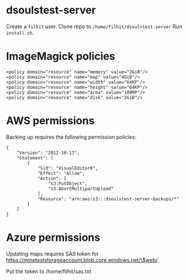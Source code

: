 # dsoulstest-server

Create a `filhit` user.
Clone repo to `/home/filhit/dsoulstest-server`
Run `install.sh`.

# ImageMagick policies

```
<policy domain="resource" name="memory" value="2GiB"/>
<policy domain="resource" name="map" value="4GiB"/>
<policy domain="resource" name="width" value="64KP"/>
<policy domain="resource" name="height" value="64KP"/>
<policy domain="resource" name="area" value="100MP"/>
<policy domain="resource" name="disk" value="2GiB"/>
```

# AWS permissions

Backing up requires the following permission policies:

```
{
    "Version": "2012-10-17",
    "Statement": [
        {
            "Sid": "VisualEditor0",
            "Effect": "Allow",
            "Action": [
                "s3:PutObject",
                "s3:AbortMultipartUpload"
            ],
            "Resource": "arn:aws:s3:::dsoulstest-server-backups/*"
        }
    ]
}
```
# Azure permissions

Updating maps requires SAS token for https://mineteststorageaccount.blob.core.windows.net/\$web/.

Put the token to /home/filhit/sas.txt
